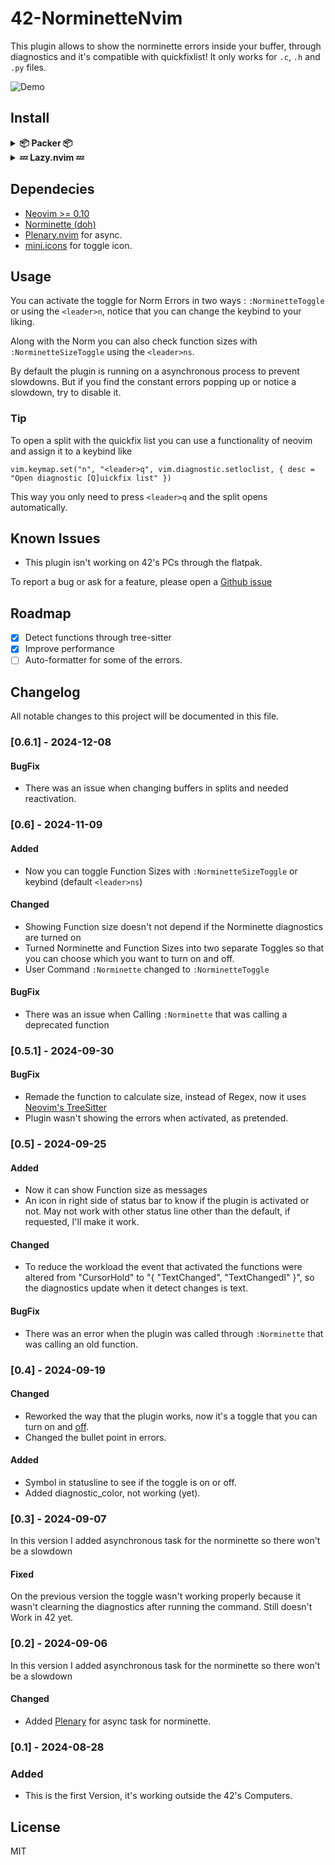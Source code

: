 # 42-NorminetteNvim
This plugin allows to show the norminette errors inside your buffer, through diagnostics and it's compatible with quickfixlist!
It only works for `.c`, `.h` and `.py` files.

![Demo](https://github.com/MrSloth-dev/42-NorminetteNvim/blob/main/Showcase/Showcase.gif?raw=true)
<br>
## Install

<details>
	
<summary> <b>📦 Packer 📦</b></summary>

``` lua
use {
    "MrSloth-dev/42-NorminetteNvim",
    requires = { "nvim-lua/plenary.nvim", "echasnovski/mini.icons" },
    config = function()
        require("norminette").setup({
	    norm_keybind = "<leader>n",
	    size_keybind = "<leader>ns",
            diagnostic_color = "#00ff00",
            show_size = true,
        })
    end,
}
```

</details>
<details>
<summary><b>💤 Lazy.nvim 💤</b></summary>

``` lua
{
	"MrSloth-dev/42-NorminetteNvim",
	dependencies = { "nvim-lua/plenary.nvim" , "echasnovski/mini.icons"},
	config = function()
		require("norminette").setup({
			norm_keybind = "<leader>n",
			size_keybind = "<leader>ns",
			diagnost_color = "#00ff00",
			show_size = true,
		})
	end,
},
```
</details>

## Dependecies

- [Neovim >= 0.10](https://neovim.io/)
- [Norminette (doh)](https://github.com/42School/norminette)
- [Plenary.nvim](https://github.com/nvim-lua/plenary.nvim) for async.
- [mini.icons](https://github.com/echasnovski/mini.icons) for toggle icon.

## Usage

You can activate the toggle for Norm Errors in two ways : `:NorminetteToggle` or using the `<leader>n`, notice that you can change the keybind to your liking.

Along with the Norm you can also check function sizes with `:NorminetteSizeToggle` using the `<leader>ns`.

By default the plugin is running on a asynchronous process to prevent slowdowns. But if you find the constant errors popping up or notice a slowdown, try to disable it.

### Tip
To open a split with the quickfix list you can use a functionality of neovim and assign it to a keybind like
```
vim.keymap.set("n", "<leader>q", vim.diagnostic.setloclist, { desc = "Open diagnostic [Q]uickfix list" })
```
This way you only need to press `<leader>q` and the split opens automatically.
<br>

## Known Issues

- This plugin isn't working on 42's PCs through the flatpak.

To report a bug or ask for a feature, please open a [Github issue](https://github.com/MrSloth-dev/42-NorminetteNvim/issues/new)
<br>

## Roadmap

- [x] Detect functions through tree-sitter
- [x] Improve performance
- [ ] Auto-formatter for some of the errors.

## Changelog
All notable changes to this project will be documented in this file.

### [0.6.1] - 2024-12-08

#### BugFix
- There was an issue when changing buffers in splits and needed reactivation.

### [0.6] - 2024-11-09

#### Added
- Now you can toggle Function Sizes with `:NorminetteSizeToggle` or keybind (default `<leader>ns`)

#### Changed
- Showing Function size doesn't not depend if the Norminette diagnostics are turned on
- Turned Norminette and Function Sizes into two separate Toggles so that you can choose which you want to turn on and off.
- User Command `:Norminette` changed to `:NorminetteToggle`

#### BugFix
- There was an issue when Calling `:Norminette` that was calling a deprecated function

### [0.5.1] - 2024-09-30

#### BugFix
- Remade the function to calculate size, instead of Regex, now it uses [Neovim's TreeSitter](https://tree-sitter.github.io/tree-sitter/)
- Plugin wasn't showing the errors when activated, as pretended.

### [0.5] - 2024-09-25

#### Added
- Now it can show Function size as messages
- An icon in right side of status bar to know if the plugin is activated or not. May not work with other status line other than the default, if requested, I'll make it work.

#### Changed
- To reduce the workload the event that activated the functions were altered from "CursorHold" to "{ "TextChanged", "TextChangedI" }", so the diagnostics update when it detect changes is text.

#### BugFix
- There was an error when the plugin was called through `:Norminette` that was calling an old function.

### [0.4] - 2024-09-19

#### Changed
- Reworked the way that the plugin works, now it's a toggle that you can turn on and [off](https://www.youtube.com/watch?v=p85xwZ_OLX0).
- Changed the bullet point in errors.

#### Added
- Symbol  in statusline to see if the toggle is on or off.
- Added diagnostic_color, not working (yet).

### [0.3] - 2024-09-07
  
In this version I added asynchronous task for the norminette so there won't be a slowdown
 
#### Fixed
On the previous version the toggle wasn't working properly because it wasn't clearning the diagnostics after running the command.
Still doesn't Work in 42 yet.

### [0.2] - 2024-09-06
  
In this version I added asynchronous task for the norminette so there won't be a slowdown
 
#### Changed
- Added [Plenary](https://github.com/nvim-lua/plenary.nvim) for async task for norminette. 

### [0.1] - 2024-08-28
 
### Added
   
- This is the first Version, it's working outside the 42's Computers.

## License
MIT
